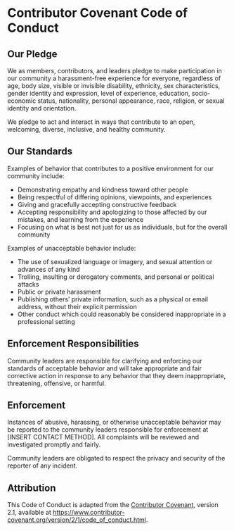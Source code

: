# Contributor Covenant Code of Conduct

## Our Pledge

We as members, contributors, and leaders pledge to make participation in our community 
a harassment-free experience for everyone, regardless of age, body size, visible or invisible disability, 
ethnicity, sex characteristics, gender identity and expression, level of experience, education, 
socio-economic status, nationality, personal appearance, race, religion, or sexual identity and orientation.

We pledge to act and interact in ways that contribute to an open, welcoming, diverse, inclusive, 
and healthy community.

## Our Standards

Examples of behavior that contributes to a positive environment for our community include:
- Demonstrating empathy and kindness toward other people
- Being respectful of differing opinions, viewpoints, and experiences
- Giving and gracefully accepting constructive feedback
- Accepting responsibility and apologizing to those affected by our mistakes, and learning from the experience
- Focusing on what is best not just for us as individuals, but for the overall community

Examples of unacceptable behavior include:
- The use of sexualized language or imagery, and sexual attention or advances of any kind
- Trolling, insulting or derogatory comments, and personal or political attacks
- Public or private harassment
- Publishing others’ private information, such as a physical or email address, without their explicit permission
- Other conduct which could reasonably be considered inappropriate in a professional setting

## Enforcement Responsibilities

Community leaders are responsible for clarifying and enforcing our standards of acceptable behavior and 
will take appropriate and fair corrective action in response to any behavior that they deem inappropriate, 
threatening, offensive, or harmful.

## Enforcement

Instances of abusive, harassing, or otherwise unacceptable behavior may be reported to the community leaders 
responsible for enforcement at [INSERT CONTACT METHOD]. All complaints will be reviewed and investigated 
promptly and fairly.

Community leaders are obligated to respect the privacy and security of the reporter of any incident.

## Attribution

This Code of Conduct is adapted from the [Contributor Covenant][homepage], version 2.1, 
available at https://www.contributor-covenant.org/version/2/1/code_of_conduct.html.

[homepage]: https://www.contributor-covenant.org
